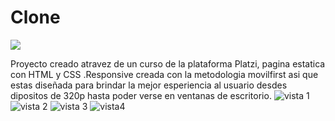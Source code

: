 
# Clone 

![](https://s3-alpha.figma.com/hub/file/684346974/249314bc-fb8e-4ba0-9b2a-d5f224f6cc4b-cover.png)

Proyecto creado atravez de un curso de la plataforma Platzi, pagina estatica con HTML y CSS .Responsive creada con la metodologia movilfirst asi que estas diseñada para brindar la mejor esperiencia al usuario desdes dipositos de 320p hasta poder verse en  ventanas de escritorio.
![vista 1](https://pbs.twimg.com/media/F353OqnW0AADLfE?format=png&name=900x900 "vista 1")
![vista 2](https://pbs.twimg.com/media/F353OqmXYAEH4Ve?format=png&name=900x900 "vista 2")
![vista 3](https://pbs.twimg.com/media/F353OqkW8AEdZV1?format=png&name=900x900 "vista 3")
![vista4](https://pbs.twimg.com/media/F353OqmWcAAQj_I?format=png&name=900x900 "vista4")
